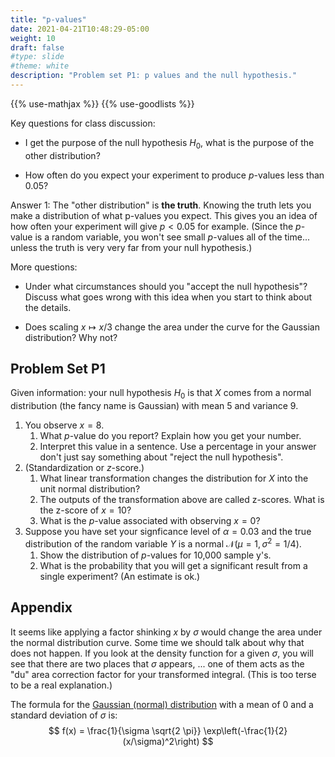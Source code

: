 ```yaml
---
title: "p-values"
date: 2021-04-21T10:48:29-05:00
weight: 10
draft: false
#type: slide
#theme: white
description: "Problem set P1: p values and the null hypothesis."
---
```


{{% use-mathjax %}}
{{% use-goodlists %}}

Key questions for class discussion:

* I get the purpose of the null hypothesis $H_0$, what is the purpose
  of the other distribution? 
  
* How often do you expect your experiment to produce $p$-values less
  than 0.05?
  
Answer 1: The "other distribution" is **the truth**. Knowing the truth
lets you make a distribution of what p-values you expect. This gives
you an idea of how often your experiment will give $p<0.05$ for
example. (Since the $p$-value is a random variable, you won't see
small $p$-values all of the time... unless the truth is very very far
from your null hypothesis.)
  
More questions:

* Under what circumstances should you "accept the null hypothesis"?
  Discuss what goes wrong with this idea when you start to think about
  the details.

* Does scaling $x \mapsto x/3$ change the area under the curve for the
  Gaussian distribution? Why not?
  
## Problem Set P1

Given information: your null hypothesis $H_0$ is that $X$ comes from a
normal distribution (the fancy name is Gaussian) with mean 5 and
variance 9.

1. You observe $x=8$. 
   1. What $p$-value do you report? Explain how
   you get your number. 
   2. Interpret this value in a sentence. Use a
   percentage in your answer don't just say something about
   "reject the null hypothesis".
2. (Standardization or $z$-score.) 
   1. What linear transformation changes the distribution for $X$ into
      the unit normal distribution? 
   2. The outputs of the transformation above are called
      z-scores. What is the z-score of $x=10$?
   3. What is the $p$-value associated with observing $x=0$?
3. Suppose you have set your signficance level of $\alpha=0.03$ and
   the true distribution of the random variable $Y$ is a normal
   $\mathcal{N}\left(\mu=1, \sigma^2 = 1/4\right)$. 
   1. Show the distribution of $p$-values for 10,000 sample y's.
   2. What is the probability that you will get a significant result
      from a single experiment? (An estimate is ok.)
      
      
## Appendix

It seems like applying a factor shinking $x$ by $\sigma$ would change
the area under the normal distribution curve. Some time we should talk
about why that does not happen. If you look at the density function
for a given $\sigma$, you will see that there are two places that
$\sigma$ appears, ... one of them acts as the "du" area correction
factor for your transformed integral. (This is too terse to be a real explanation.)

The formula for the [Gaussian (normal) distribution](https://en.wikipedia.org/wiki/Normal_distribution) with a mean of 0
and a standard deviation of $\sigma$ is:
$$ f(x) = \frac{1}{\sigma \sqrt{2 \pi}} \exp\left(-\frac{1}{2}(x/\sigma)^2\right) $$

